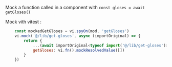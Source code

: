 Mock a function called in a component with
`const gloses = await getGloses()`

Mock vith vitest :

```javascript
    const mockedGetGloses = vi.spyOn(mod, 'getGloses')
    vi.mock('@/lib/get-gloses', async (importOriginal) => {
        return {
            ...(await importOriginal<typeof import('@/lib/get-gloses')>()),
            getGloses: vi.fn().mockResolvedValue([])
        }
    })

```
